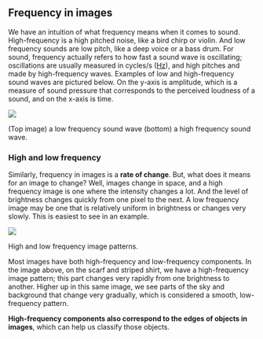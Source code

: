 ## Frequency in images

We have an intuition of what frequency means when it comes to sound. High-frequency is a high pitched noise, like a bird chirp or violin. And low frequency sounds are low pitch, like a deep voice or a bass drum. For sound, frequency actually refers to how fast a sound wave is oscillating; oscillations are usually measured in cycles/s ([Hz](https://en.wikipedia.org/wiki/Hertz)), and high pitches and made by high-frequency waves. Examples of low and high-frequency sound waves are pictured below. On the y-axis is amplitude, which is a measure of sound pressure that corresponds to the perceived loudness of a sound, and on the x-axis is time.

![](https://video.udacity-data.com/topher/2018/September/5ba962a2_screen-shot-2018-09-24-at-3.17.56-pm/screen-shot-2018-09-24-at-3.17.56-pm.png)

(Top image) a low frequency sound wave (bottom) a high frequency sound wave.

### High and low frequency

Similarly, frequency in images is a **rate of change**. But, what does it means for an image to change? Well, images change in space, and a high frequency image is one where the intensity changes a lot. And the level of brightness changes quickly from one pixel to the next. A low frequency image may be one that is relatively uniform in brightness or changes very slowly. This is easiest to see in an example.

![](https://video.udacity-data.com/topher/2018/September/5ba962c4_screen-shot-2018-09-24-at-3.18.33-pm/screen-shot-2018-09-24-at-3.18.33-pm.png)

High and low frequency image patterns.

Most images have both high-frequency and low-frequency components. In the image above, on the scarf and striped shirt, we have a high-frequency image pattern; this part changes very rapidly from one brightness to another. Higher up in this same image, we see parts of the sky and background that change very gradually, which is considered a smooth, low-frequency pattern.

**High-frequency components also correspond to the edges of objects in images**, which can help us classify those objects.